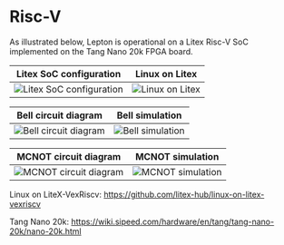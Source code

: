 # Risc-V
As illustrated below, Lepton is operational on a Litex Risc-V SoC implemented on the Tang Nano 20k FPGA board.

| Litex SoC configuration  | Linux on Litex           |
:-------------------------:|:-------------------------:
![Litex SoC configuration](images/riscv/litex.png "Litex SoC configuration") | ![Linux on Litex](images/riscv/linux_on_litex.png "Linux on Litex")

| Bell circuit diagram     | Bell simulation          |
:-------------------------:|:-------------------------:
![Bell circuit diagram](images/riscv/drafter_bell.png "Bell circuit diagram") | ![Bell simulation](images/riscv/statevec_bell.png "Bell simulation")

| MCNOT circuit diagram    | MCNOT simulation         |
:-------------------------:|:-------------------------:
![MCNOT circuit diagram](images/riscv/drafter_mcnot.png "MCNOT circuit diagram") | ![MCNOT simulation](images/riscv/statevec_mcnot.png "MCNOT simulation")

Linux on LiteX-VexRiscv:
https://github.com/litex-hub/linux-on-litex-vexriscv

Tang Nano 20k:
https://wiki.sipeed.com/hardware/en/tang/tang-nano-20k/nano-20k.html
